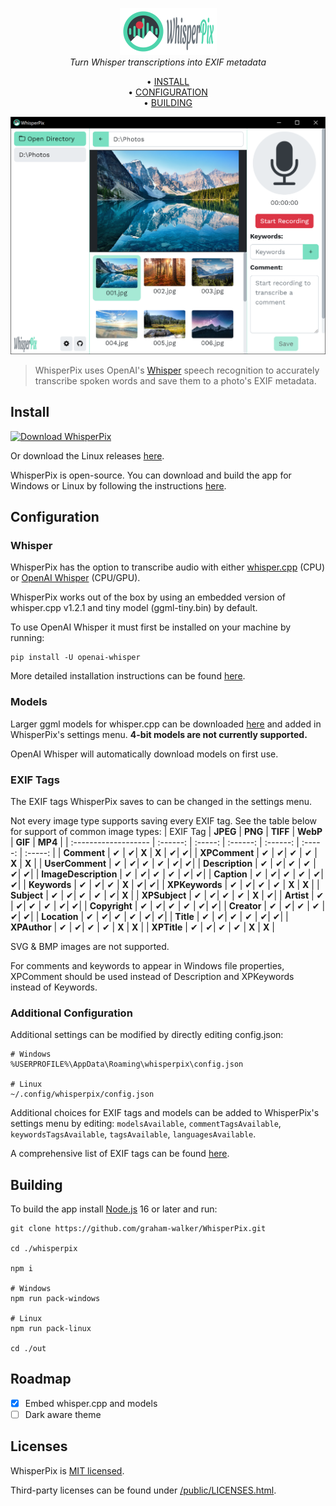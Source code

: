 <p align="center">
    <img src="./assets/appx/Wide310x150Logo.png" width="155px">
    <br/>
    <i>Turn Whisper transcriptions into EXIF metadata</i>
</p>
<p align="center">
        &#8226; <a href="#install">INSTALL</a><br/>
        &#8226; <a href="#configuration">CONFIGURATION</a><br/>
        &#8226; <a href="#building">BUILDING</a>
</p>
<p align="center">
    <img src="./Screenshot.png" width="600px">
</p>

> WhisperPix uses OpenAI's [Whisper](https://github.com/openai/whisper) speech recognition to accurately transcribe spoken words and save them to a photo's EXIF metadata.

## Install
<a href="https://www.microsoft.com/store/apps/9MTFPKPLBVX4">
   <img src="https://get.microsoft.com/images/en-us%20dark.svg" alt="Download WhisperPix" />
</a>

Or download the Linux releases [here](https://github.com/graham-walker/WhisperPix/releases/latest).

WhisperPix is open-source. You can download and build the app for Windows or Linux by following the instructions [here](#building).

## Configuration

### Whisper
WhisperPix has the option to transcribe audio with either [whisper.cpp](https://github.com/ggerganov/whisper.cpp) (CPU) or [OpenAI Whisper](https://github.com/openai/whisper) (CPU/GPU).

WhisperPix works out of the box by using an embedded version of whisper.cpp v1.2.1 and tiny model (ggml-tiny.bin) by default.

To use OpenAI Whisper it must first be installed on your machine by running:
```
pip install -U openai-whisper
```
More detailed installation instructions can be found [here](https://github.com/openai/whisper#setup).

### Models
Larger ggml models for whisper.cpp can be downloaded [here](https://github.com/ggerganov/whisper.cpp#ggml-format) and added in WhisperPix's settings menu. **4-bit models are not currently supported.**

OpenAI Whisper will automatically download models on first use.

### EXIF Tags
The EXIF tags WhisperPix saves to can be changed in the settings menu.

Not every image type supports saving every EXIF tag. See the table below for support of common image types:
| EXIF Tag             | **JPEG** | **PNG** | **TIFF** | **WebP** | **GIF** | **MP4** |
| :------------------- | :------: | :-----: | :------: | :------: | :-----: | :-----: |
| **Comment**          | &#x2714; | &#x2714;| **X**    | **X**    | &#x2714;| &#x2714;|
| **XPComment**        | &#x2714; | &#x2714;| &#x2714; | &#x2714; | **X**   | **X**   |
| **UserComment**      | &#x2714; | &#x2714;| &#x2714; | &#x2714; | &#x2714;| &#x2714;|
| **Description**      | &#x2714; | &#x2714;| &#x2714; | &#x2714; | &#x2714;| &#x2714;| 
| **ImageDescription** | &#x2714; | &#x2714;| &#x2714; | &#x2714; | &#x2714;| &#x2714;|
| **Caption**          | &#x2714; | &#x2714;| &#x2714; | &#x2714; | &#x2714;| &#x2714;|
| **Keywords**         | &#x2714; | &#x2714;| &#x2714; | **X**    | &#x2714;| &#x2714;|
| **XPKeywords**       | &#x2714; | &#x2714;| &#x2714; | &#x2714; | **X**   | **X**   |
| **Subject**          | &#x2714; | &#x2714;| &#x2714; | &#x2714; | &#x2714;| **X**   |
| **XPSubject**        | &#x2714; | &#x2714;| &#x2714; | &#x2714; | **X**   | &#x2714;|
| **Artist**           | &#x2714; | &#x2714;| &#x2714; | &#x2714; | &#x2714;| &#x2714;|
| **Copyright**        | &#x2714; | &#x2714;| &#x2714; | &#x2714; | &#x2714;| &#x2714;|
| **Creator**          | &#x2714; | &#x2714;| &#x2714; | &#x2714; | &#x2714;| &#x2714;|
| **Location**         | &#x2714; | &#x2714;| &#x2714; | &#x2714; | &#x2714;| &#x2714;|
| **Title**            | &#x2714; | &#x2714;| &#x2714; | &#x2714; | &#x2714;| &#x2714;|
| **XPAuthor**         | &#x2714; | &#x2714;| &#x2714; | &#x2714; | **X**   | **X**   | 
| **XPTitle**          | &#x2714; | &#x2714;| &#x2714; | &#x2714; | **X**   | **X**   |

SVG & BMP images are not supported.

For comments and keywords to appear in Windows file properties, XPComment should be used instead of Description and XPKeywords instead of Keywords.

### Additional Configuration
Additional settings can be modified by directly editing config.json:
```
# Windows
%USERPROFILE%\AppData\Roaming\whisperpix\config.json

# Linux
~/.config/whisperpix/config.json
```
Additional choices for EXIF tags and models can be added to WhisperPix's settings menu by editing: `modelsAvailable`, `commentTagsAvailable`, `keywordsTagsAvailable`, `tagsAvailable`, `languagesAvailable`.

A comprehensive list of EXIF tags can be found [here](https://exiftool.org/TagNames/EXIF.html).

## Building
To build the app install [Node.js](https://nodejs.org/en/download) 16 or later and run:
```
git clone https://github.com/graham-walker/WhisperPix.git

cd ./whisperpix

npm i

# Windows
npm run pack-windows

# Linux
npm run pack-linux

cd ./out
```

## Roadmap
- [x] Embed whisper.cpp and models
- [ ] Dark aware theme

## Licenses
WhisperPix is [MIT licensed](./LICENSE).

Third-party licenses can be found under [/public/LICENSES.html](./public/LICENSES.html).
